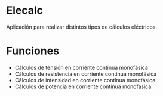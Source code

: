 Elecalc
=======

Aplicación para realizar distintos tipos de cálculos eléctricos.

Funciones
======
* Cálculos de tensión en corriente contínua monofásica
* Cálculos de resistencia en corriente contínua monofásica
* Cálculos de intensidad en corriente contínua monofásica
* Cálculos de potencia en corriente contínua monofásica